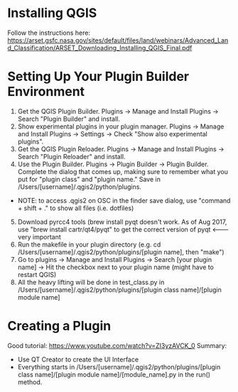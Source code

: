 # Installing QGIS
Follow the instructions here: https://arset.gsfc.nasa.gov/sites/default/files/land/webinars/Advanced_Land_Classification/ARSET_Downloading_Installing_QGIS_Final.pdf

# Setting Up Your Plugin Builder Environment
1. Get the QGIS Plugin Builder. Plugins -> Manage and Install Plugins -> Search "Plugin Builder" and install.
2. Show experimental plugins in your plugin manager. Plugins -> Manage and Install Plugins -> Settings -> Check "Show also experimental plugins".
3. Get the QGIS Plugin Reloader. Plugins -> Manage and Install Plugins -> Search "Plugin Reloader" and install.
4. Use the Plugin Builder. Plugins -> Plugin Builder -> Plugin Builder. Complete the dialog that comes up, making sure to remember what you put for "plugin class" and "plugin name." Save in /Users/[username]/.qgis2/python/plugins. 
  * NOTE: to access .qgis2 on OSC in the finder save dialog, use "command + shift + ." to show all files (i.e. dotfiles)
5. Download pyrcc4 tools (brew install pyqt doesn't work. As of Aug 2017, use "brew install cartr/qt4/pyqt" to get the correct version of pyqt <--- very important
6. Run the makefile in your plugin directory (e.g. cd /Users/[username]/.qgis2/python/plugins/[plugin name], then "make")
7. Go to plugins -> Manage and Install Plugins -> Search [your plugin name] -> Hit the checkbox next to your plugin name  (might have to restart QGIS)
8. All the heavy lifting will be done in test_class.py in 
/Users/[username]/.qgis2/python/plugins/[plugin class name]/[plugin module name]

# Creating a Plugin
Good tutorial: https://www.youtube.com/watch?v=ZI3yzAVCK_0
Summary:
  * Use QT Creator to create the UI Interface
  * Everything starts in /Users/[username]/.qgis2/python/plugins/[plugin class name]/[plugin module name]/[module_name].py in the run() method.


